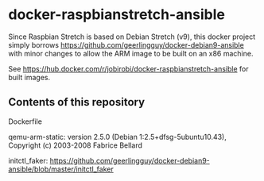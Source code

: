 # docker-raspbianstretch-ansible

Since Raspbian Stretch is based on Debian Stretch (v9), this docker project simply borrows https://github.com/geerlingguy/docker-debian9-ansible with minor changes to allow the ARM image to be built on an x86 machine.

See https://hub.docker.com/r/jobirobi/docker-raspbianstretch-ansible for built images.

## Contents of this repository

Dockerfile

qemu-arm-static: version 2.5.0 (Debian 1:2.5+dfsg-5ubuntu10.43), Copyright (c) 2003-2008 Fabrice Bellard

initctl_faker: https://github.com/geerlingguy/docker-debian9-ansible/blob/master/initctl_faker
